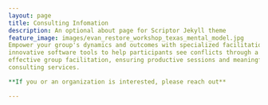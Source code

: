```yaml
---
layout: page
title: Consulting Infomation 
description: An optional about page for Scriptor Jekyll theme
feature_image: images/evan_restore_workshop_texas_mental_model.jpg
Empower your group's dynamics and outcomes with specialized facilitation consulting services. I specialize in co-producing a shared representation of complex socio-ecological dynamics. Using 
innovative software tools to help participants see conflicts through a different perspective and help stakeholders understand ecological dynamics. Let me guide you through the intricacies of 
effective group facilitation, ensuring productive sessions and meaningful results that resonate long after the event concludes. Elevate your group's potential with my expert facilitation 
consulting services.

**If you or an organization is interested, please reach out**

---
```


